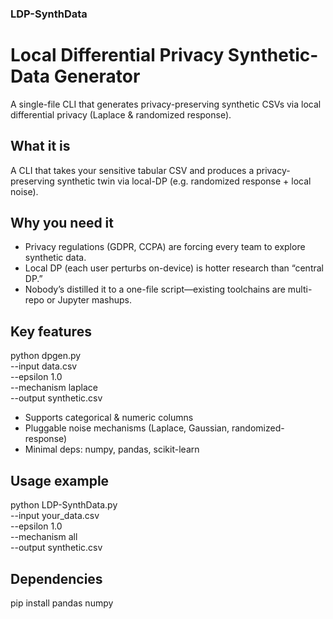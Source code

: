 ### LDP-SynthData 
# Local Differential Privacy Synthetic-Data Generator 

A single-file CLI that generates privacy-preserving synthetic CSVs via local differential privacy (Laplace &amp; randomized response).

## What it is 
A CLI that takes your sensitive tabular CSV and produces a privacy-preserving synthetic twin via local-DP (e.g. randomized response + local noise).

## Why you need it
* Privacy regulations (GDPR, CCPA) are forcing every team to explore synthetic data.
* Local DP (each user perturbs on-device) is hotter research than “central DP.”
* Nobody’s distilled it to a one-file script—existing toolchains are multi-repo or Jupyter mashups.

## Key features
python dpgen.py \
  --input data.csv \
  --epsilon 1.0 \
  --mechanism laplace \
  --output synthetic.csv
* Supports categorical & numeric columns
* Pluggable noise mechanisms (Laplace, Gaussian, randomized-response)
* Minimal deps: numpy, pandas, scikit-learn


## Usage example
python LDP-SynthData.py \
  --input your_data.csv \
  --epsilon 1.0 \
  --mechanism all \
  --output synthetic.csv

  ## Dependencies
  pip install pandas numpy
